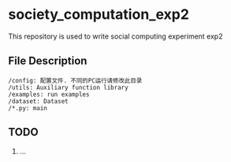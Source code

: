 # society_computation_exp2
This repository is used to write social computing experiment exp2

## File Description
```
/config: 配置文件. 不同的PC运行请修改此目录
/utils: Auxiliary function library
/examples: run examples
/dataset: Dataset
/*.py: main
```

## TODO
1. ...



